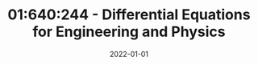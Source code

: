 ---
title: "01:640:244 - Differential Equations for Engineering and Physics"
date: 2022-01-01
summary: "First- and second-order ordinary differential equations; introduction to linear algebra and to systems of ordinary differential equations."
tags:
  - Rutgers University
  - TA
---